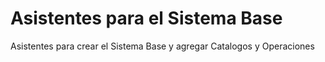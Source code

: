 # Asistentes para el Sistema Base
Asistentes para crear el Sistema Base y agregar Catalogos y Operaciones